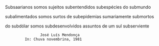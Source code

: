 Subsaarianos somos
sujeitos subentendidos
subespécies do submundo

subalimentados somos
surtos de subepidemias
sumariamente submortos

do subdólar somos
subdesenvolvidos assuntos
de um sul subserviente

                        
                    José Luís Mendonça
             In: Chuva novembrina, 1981
